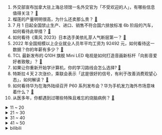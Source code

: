 1. 外交部宣布加拿大驻上海总领馆一名外交官为「不受欢迎的人」，有哪些信息值得关注？ [:link:](https://www.zhihu.com/question/599922252)
2. 榴莲的产量明明很高，为什么还卖那么贵？ [:link:](https://www.zhihu.com/question/589135782)
3. 7 月 1 日起全国禁止生产、进口、销售不符合国六排放标准 6b 阶段的汽车，如何看待此举措？ [:link:](https://www.zhihu.com/question/599976001)
4. 如何看待《乘风 2023》日本选手美依礼芽人气断层第一？ [:link:](https://www.zhihu.com/question/599629202)
5. 2022 年全国规模以上企业就业人员年平均工资为 92492 元，如何看待这一数据？你的年薪有多少？ [:link:](https://www.zhihu.com/question/599947821)
6. TCL 最新发布的 Q10H 旗舰 Mini LED 电视是如何打造音画新标杆「向影音爱好者致敬」？ [:link:](https://www.zhihu.com/question/599970050)
7. 如果让你重新开始学计算机，你的学习路线会怎么选择? [:link:](https://www.zhihu.com/question/492545174)
8. 特斯拉４天２次涨价，乘联会表示「这是很好的信号，有利于改善消费观望心态」，如何解读？ [:link:](https://www.zhihu.com/question/599982267)
9. 如何看待华为在海外陆续召开 P60 系列发布会？华为手机发力海外市场意味着什么？ [:link:](https://www.zhihu.com/question/599997140)
10. 从医多年，你都遇到过哪些特殊且难忘的烧脑病例？ [:link:](https://www.zhihu.com/question/592343999)
<details>
<summary>11 ~ 20</summary>

11. 英国历史上任期最短首相特拉斯将窜台，曾叫嚣北约要供台武器，有哪些信息值得关注？ [:link:](https://www.zhihu.com/question/600017451)
12. 《银河护卫队 3》中有哪些彩蛋？ [:link:](https://www.zhihu.com/question/561019378)
13. 新风空调与一般空调有何区别？ [:link:](https://www.zhihu.com/question/394958149)
14. 在哪一瞬间，你发现自己的妈妈真的老了？ [:link:](https://www.zhihu.com/question/599929591)
15. 现如今大模型有哪些？如何判断怎样的适合国内企业？ [:link:](https://www.zhihu.com/question/599991855)
16. 北京顶级豪宅「万柳书院」爆雷，75 套房作为抵押物被处置，具体情况如何？ [:link:](https://www.zhihu.com/question/599898282)
17. 莫斯科举行胜利日红场阅兵，普京发表讲话称「一场针对俄罗斯的真正战争已爆发」，有哪些信息值得关注？ [:link:](https://www.zhihu.com/question/599928341)
18. 新能源汽车每次充电时间短充不满比较频繁的充对电池有伤害吗？ [:link:](https://www.zhihu.com/question/523414515)
19. 你在大学宿舍能早睡吗？ [:link:](https://www.zhihu.com/question/598888065)
20. 为什么国产刑侦剧里刑警经常被发配到交警队，现实中是这样吗？ [:link:](https://www.zhihu.com/question/599216611)
</details>
<details>
<summary>21 ~ 30</summary>

21. 《大明王朝》中海瑞曾说「皇室开支和官绅不纳税是天下大弊」，为什么后来上疏的时候却不提这个天下大弊？ [:link:](https://www.zhihu.com/question/596999208)
22. 什么样的人一看就是潜力股？ [:link:](https://www.zhihu.com/question/582546373)
23. 你喜欢此刻的生活吗？ [:link:](https://www.zhihu.com/question/595926325)
24. 面试了一家公司，面了四轮，说面试都通过了，一直让我等offer，已经拖了我一个月了，还让我等，怎么办？ [:link:](https://www.zhihu.com/question/302263572)
25. 一季度全球手机市场出货量大幅下滑，同比少卖出 4500 万部，手机为什么卖不动？ [:link:](https://www.zhihu.com/question/599616007)
26. 当数百万的电动汽车集体换电池的时候，那废旧的电池会怎么处理呢？ [:link:](https://www.zhihu.com/question/582646732)
27. 《崩坏：星穹铁道》目前已实装的角色，强度排行是怎样的？ [:link:](https://www.zhihu.com/question/598251772)
28. 有哪些防晒效果比较好的防晒衣值得入手？ [:link:](https://www.zhihu.com/question/588388844)
29. 电车和油车都开过的车主有什么真实感受？ [:link:](https://www.zhihu.com/question/581144687)
30. 对于即将到来的夏天，有哪些小生意适合摆路边摊？可以推荐一下吗？ [:link:](https://www.zhihu.com/question/599412739)
</details>
<details>
<summary>31 ~ 40</summary>

31. 继高学成、简自豪之后，ELK 能否成为《英雄联盟》下一个代表 AD 位置最高水平的选手？ [:link:](https://www.zhihu.com/question/599017298)
32. 「分享无人回应，爸爸退了家庭群」引热议，长辈为何如此在意微信群？你的家庭群都爱发什么？ [:link:](https://www.zhihu.com/question/599229454)
33. 类似「最终解释权归本公司所有」的标语是不是钻法律的空子？作为消费者该如何理解这类标语？ [:link:](https://www.zhihu.com/question/599165768)
34. 首次参加自行车骑行活动，都需要购置哪些新装备？ [:link:](https://www.zhihu.com/question/598253152)
35. 5 月 9 日俄罗斯在莫斯科红场举行纪念卫国战争胜利 78 周年阅兵式，有哪些看点值得关注？ [:link:](https://www.zhihu.com/question/599725798)
36. 谷爱凌当选 2023 劳伦斯年度最佳极限运动员，现场领奖与梅西等合影，如何评价谷爱凌的成就？ [:link:](https://www.zhihu.com/question/599888032)
37. 「AI 孙燕姿」翻唱华语乐坛歌曲爆红全网，AI 翻唱将带来哪些影响？是否会有版权等问题？ [:link:](https://www.zhihu.com/question/599887578)
38. 据焦点访谈披露，凯盛融英被查，咨询专家因「无底线」泄密获罪，此事件还有哪些信息值得关注？ [:link:](https://www.zhihu.com/question/599913263)
39. 「gap day」的出现意味着职场人群对于工作与生活平衡的需求，以及对于弹性工作时间的渴望吗？ [:link:](https://www.zhihu.com/question/599910577)
40. 2023 年 1-4 月我国外贸进出口同比增长 5.8%，对沙特等国进出口增长 9.6%，如何解读？ [:link:](https://www.zhihu.com/question/599909676)
</details>
<details>
<summary>41 ~ 50</summary>

41. 幼儿园男老师「少得可怜」， 为何会出现这一情况？幼儿园是否需要男幼师? [:link:](https://www.zhihu.com/question/599846930)
42. 「AI 孙燕姿」火遍全网，随着技术的发展，未来 AI 歌手会成为主流吗？这一技术还可能应用到哪些场景？ [:link:](https://www.zhihu.com/question/599898172)
43. 两部门发文提出，「房地产经纪机构要合理降低住房买卖和租赁经纪服务费用」，将带来哪些影响？ [:link:](https://www.zhihu.com/question/599745181)
44. 调查称超七成受访大学生有同学选择延毕，如何看待这一数据？大学生选择延毕对个人发展有何影响？ [:link:](https://www.zhihu.com/question/599895426)
45. 社会看似机会很多，但为何创业成功并非易事？ [:link:](https://www.zhihu.com/question/599324964)
46. 研究生当幼儿园老师，是一种「学历贬值」吗？会对孩子成长带来哪些不同？ [:link:](https://www.zhihu.com/question/599846629)
47. 米哈游会不会搞主题乐园？ [:link:](https://www.zhihu.com/question/599723069)
48. 公安机关对「哈尔滨私拆承重墙事件责任人」采取刑事强制措施，从法律角度解读，或将对其如何量刑？ [:link:](https://www.zhihu.com/question/599918185)
49. 如何评价电影《银河护卫队 3》？影片中有哪些精彩之处？ [:link:](https://www.zhihu.com/question/599073545)
50. 《灌篮高手》里的球员，除了樱木以外，能打得过铁男的还有谁？ [:link:](https://www.zhihu.com/question/599882727)
</details><details>
<summary>bilibili</summary>

</details>